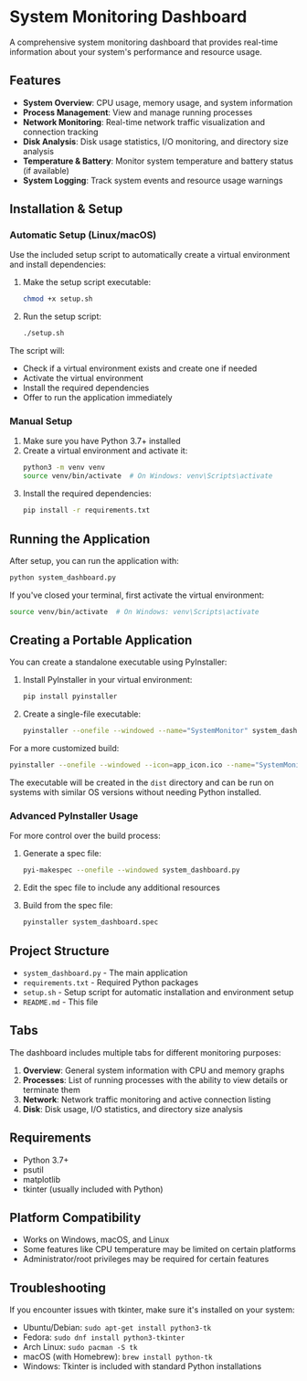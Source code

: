 # System Monitoring Dashboard

A comprehensive system monitoring dashboard that provides real-time information about your system's performance and resource usage.

## Features

- **System Overview**: CPU usage, memory usage, and system information
- **Process Management**: View and manage running processes
- **Network Monitoring**: Real-time network traffic visualization and connection tracking
- **Disk Analysis**: Disk usage statistics, I/O monitoring, and directory size analysis
- **Temperature & Battery**: Monitor system temperature and battery status (if available)
- **System Logging**: Track system events and resource usage warnings

## Installation & Setup

### Automatic Setup (Linux/macOS)

Use the included setup script to automatically create a virtual environment and install dependencies:

1. Make the setup script executable:
   ```bash
   chmod +x setup.sh
   ```

2. Run the setup script:
   ```bash
   ./setup.sh
   ```

The script will:
- Check if a virtual environment exists and create one if needed
- Activate the virtual environment
- Install the required dependencies
- Offer to run the application immediately

### Manual Setup

1. Make sure you have Python 3.7+ installed
2. Create a virtual environment and activate it:
   ```bash
   python3 -m venv venv
   source venv/bin/activate  # On Windows: venv\Scripts\activate
   ```
3. Install the required dependencies:
   ```bash
   pip install -r requirements.txt
   ```

## Running the Application

After setup, you can run the application with:
```bash
python system_dashboard.py
```

If you've closed your terminal, first activate the virtual environment:
```bash
source venv/bin/activate  # On Windows: venv\Scripts\activate
```

## Creating a Portable Application

You can create a standalone executable using PyInstaller:

1. Install PyInstaller in your virtual environment:
   ```bash
   pip install pyinstaller
   ```

2. Create a single-file executable:
   ```bash
   pyinstaller --onefile --windowed --name="SystemMonitor" system_dashboard.py
   ```

For a more customized build:

```bash
pyinstaller --onefile --windowed --icon=app_icon.ico --name="SystemMonitor" --hidden-import=matplotlib --hidden-import=tkinter system_dashboard.py
```

The executable will be created in the `dist` directory and can be run on systems with similar OS versions without needing Python installed.

### Advanced PyInstaller Usage

For more control over the build process:

1. Generate a spec file:
   ```bash
   pyi-makespec --onefile --windowed system_dashboard.py
   ```

2. Edit the spec file to include any additional resources

3. Build from the spec file:
   ```bash
   pyinstaller system_dashboard.spec
   ```

## Project Structure

- `system_dashboard.py` - The main application
- `requirements.txt` - Required Python packages
- `setup.sh` - Setup script for automatic installation and environment setup
- `README.md` - This file

## Tabs

The dashboard includes multiple tabs for different monitoring purposes:

1. **Overview**: General system information with CPU and memory graphs
2. **Processes**: List of running processes with the ability to view details or terminate them
3. **Network**: Network traffic monitoring and active connection listing
4. **Disk**: Disk usage, I/O statistics, and directory size analysis

## Requirements

- Python 3.7+
- psutil
- matplotlib
- tkinter (usually included with Python)

## Platform Compatibility

- Works on Windows, macOS, and Linux
- Some features like CPU temperature may be limited on certain platforms
- Administrator/root privileges may be required for certain features

## Troubleshooting

If you encounter issues with tkinter, make sure it's installed on your system:

- Ubuntu/Debian: `sudo apt-get install python3-tk`
- Fedora: `sudo dnf install python3-tkinter`
- Arch Linux: `sudo pacman -S tk`
- macOS (with Homebrew): `brew install python-tk`
- Windows: Tkinter is included with standard Python installations